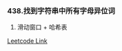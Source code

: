 ### 438.找到字符串中所有字母异位词

1. 滑动窗口 + 哈希表
   
[Leetcode Link](https://leetcode-cn.com/problems/find-all-anagrams-in-a-string/)